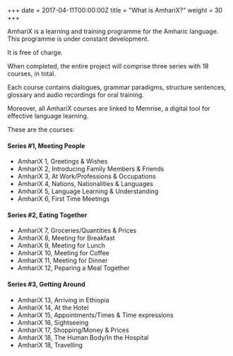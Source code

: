 +++
date = 2017-04-11T00:00:00Z
title = "What is AmhariX?"
weight = 30
+++

AmhariX is a learning and training programme for the Amharic language. This programme is under constant development.

It is free of charge.

When completed, the entire project will comprise three series with 18 courses, in total.

Each course contains dialogues, grammar paradigms, structure sentences, glossary and audio recordings for oral training.

Moreover, all AmhariX courses are linked to Memrise, a digital tool for effective language learning.

These are the courses:

#### Series #1, Meeting People

- AmhariX 1, Greetings & Wishes
- AmhariX 2, Introducing Family Members & Friends
- AmhariX 3, At Work/Professions & Occupations
- AmhariX 4, Nations, Nationalities & Languages
- AmhariX 5, Language Learning & Understanding
- AmhariX 6, First Time Meetings

#### Series #2, Eating Together

- AmhariX 7, Groceries/Quantities & Prices
- AmhariX 8, Meeting for Breakfast
- AmhariX 9, Meeting for Lunch
- AmhariX 10, Meeting for Coffee
- AmhariX 11, Meeting for Dinner
- AmhariX 12, Peparing a Meal Together

#### Series #3, Getting Around

- AmhariX 13, Arriving in Ethiopia
- AmhariX 14, At the Hotel
- AmhariX 15, Appointments/Times & Time expressions
- AmhariX 16, Sightseeing
- AmhariX 17, Shopping/Money & Prices
- AmhariX 18, The Human Body/In the Hospital
- AmhariX 18, Travelling

<script type="text/javascript" src="//static.mailerlite.com/data/webforms/378200/u2j8e8.js?v1"></script>
